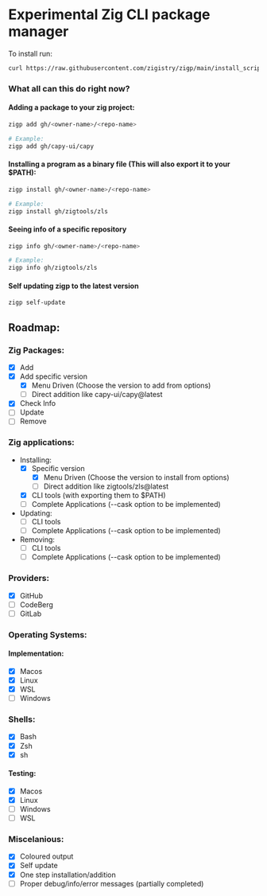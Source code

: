 # Experimental Zig CLI package manager

To install run:

```bash
curl https://raw.githubusercontent.com/zigistry/zigp/main/install_script.sh -sSf | sh
```

### What all can this do right now?

#### Adding a package to your zig project:

```bash
zigp add gh/<owner-name>/<repo-name>

# Example:
zigp add gh/capy-ui/capy
```

#### Installing a program as a binary file (This will also export it to your $PATH):

```bash
zigp install gh/<owner-name>/<repo-name>

# Example:
zigp install gh/zigtools/zls
```

#### Seeing info of a specific repository

```bash
zigp info gh/<owner-name>/<repo-name>

# Example:
zigp info gh/zigtools/zls
```
#### Self updating zigp to the latest version

```bash
zigp self-update
```

## Roadmap:

### Zig Packages:
- [x] Add
- [x] Add specific version
    - [x] Menu Driven (Choose the version to add from options)
    - [ ] Direct addition like capy-ui/capy@latest
- [x] Check Info
- [ ] Update
- [ ] Remove

### Zig applications:
- Installing:
    - [x] Specific version
        - [x] Menu Driven (Choose the version to install from options)
        - [ ] Direct addition like zigtools/zls@latest
    - [x] CLI tools (with exporting them to $PATH)
    - [ ] Complete Applications (--cask option to be implemented)
- Updating:
    - [ ] CLI tools
    - [ ] Complete Applications (--cask option to be implemented)
- Removing:
    - [ ] CLI tools
    - [ ] Complete Applications (--cask option to be implemented)

### Providers:
- [x] GitHub
- [ ] CodeBerg
- [ ] GitLab

### Operating Systems:

#### Implementation:
- [x] Macos
- [x] Linux
- [x] WSL
- [ ] Windows

### Shells:
- [x] Bash
- [x] Zsh
- [x] sh

#### Testing:
- [x] Macos
- [x] Linux
- [ ] Windows
- [ ] WSL

### Miscelanious:

- [x] Coloured output
- [x] Self update
- [x] One step installation/addition
- [ ] Proper debug/info/error messages (partially completed)
